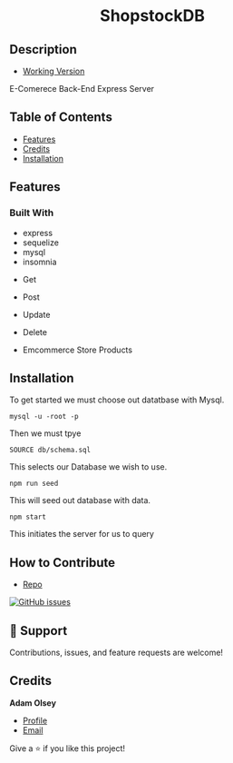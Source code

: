 # <h1 align="center">ShopstockDB</h1>
## Description
- [Working Version ](https://watch.screencastify.com/v/9ktzpXHTo8aks0ObwFnR "Live View")


<p>E-Comerece Back-End Express Server</p>

## Table of Contents 
- [Features](#features)
- [Credits](#credits)
- [Installation](#license)

## Features
### Built With

- express
- sequelize
- mysql 
- insomnia

<p> 

 - Get 
 - Post
 - Update 
 - Delete

-  Emcommerce Store Products

</p> 

## Installation

<p>To get started we must choose out datatbase with Mysql.</p>

```mysql
mysql -u -root -p
```
Then we must tpye

```mysql
SOURCE db/schema.sql
```
This selects our Database we wish to use.

```node
npm run seed
```
This will seed out database with data.

```node
npm start
```
This initiates the server for us to query

## How to Contribute

- [Repo](https://github.com/AdamHale88/echo_db "Echo DB")

[![GitHub issues](https://img.shields.io/github/issues/AdamHale88/continuous_creations?style=flat)](https://github.com/AdamHale88/echo_db/issues)

## 🤝 Support

Contributions, issues, and feature requests are welcome!

## Credits

**Adam Olsey**

- [Profile](https://github.com/AdamHale88 "Adam Olsey")
- [Email](mailto:adamhale88@tuta.io?subject=Hi "Hi!")

Give a ⭐️ if you like this project!
